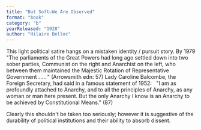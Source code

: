```yaml
---
title: "But Soft—We Are Observed"
format: "book"
category: "b"
yearReleased: "1928"
author: "Hilaire Belloc"
---
```

This light political satire hangs on a mistaken identity /  pursuit story. By 1979 "The parliaments of the Great Powers had long ago settled  down into two sober parties, Communist on the right and Anarchist on the left,  who between them maintained the Majestic Rotation of Representative Government .  . . " (Arrowsmith edn: 57) Lady Caroline Balcombe, the Foreign Secretary, had  said in a famous statement of 1952:
 
"I am as profoundly attached to Anarchy, and to all the  principles of Anarchy, as any woman or man here present. But the only Anarchy I  know is an Anarchy to be achieved by Constitutional Means." (87)

Clearly this shouldn't be taken too seriously; however it  is suggestive of the durability of political institutions and their ability to  absorb dissent.
 
